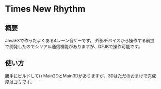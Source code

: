 # Times New Rhythm
## 概要
  JavaFXで作ったよくある4レーン音ゲーです。
  外部デバイスから操作する前提で開発したのでシリアル通信機能がありますが、DFJKで操作可能です。
## 使い方
  勝手にビルドして()
  Main2DとMain3Dがありますが、3Dはただのおまけで完成度はゴミです。
